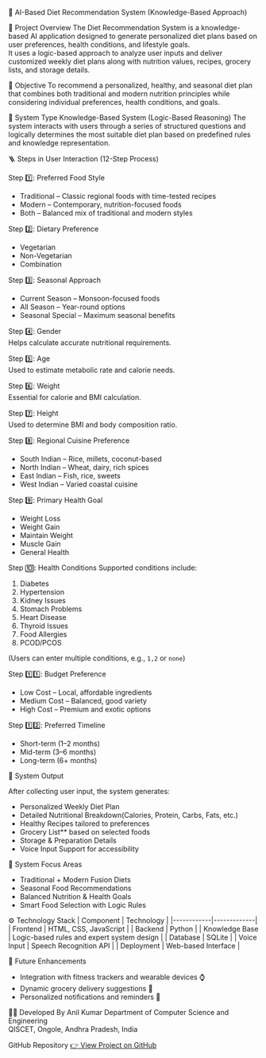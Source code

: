 🥗 AI-Based Diet Recommendation System (Knowledge-Based Approach)

📘 Project Overview
The Diet Recommendation System is a knowledge-based AI application designed to generate personalized diet plans based on user preferences, health conditions, and lifestyle goals.  
It uses a logic-based approach to analyze user inputs and deliver customized weekly diet plans along with nutrition values, recipes, grocery lists, and storage details.


🎯 Objective
To recommend a personalized, healthy, and seasonal diet plan that combines both traditional and modern nutrition principles while considering individual preferences, health conditions, and goals.


🧠 System Type
Knowledge-Based System (Logic-Based Reasoning)
The system interacts with users through a series of structured questions and logically determines the most suitable diet plan based on predefined rules and knowledge representation.


🪜 Steps in User Interaction (12-Step Process)

Step 1️⃣: Preferred Food Style
- Traditional – Classic regional foods with time-tested recipes  
- Modern – Contemporary, nutrition-focused foods  
- Both – Balanced mix of traditional and modern styles  

Step 2️⃣: Dietary Preference
- Vegetarian  
- Non-Vegetarian  
- Combination  

Step 3️⃣: Seasonal Approach
- Current Season – Monsoon-focused foods  
- All Season – Year-round options  
- Seasonal Special – Maximum seasonal benefits  

Step 4️⃣: Gender  
Helps calculate accurate nutritional requirements.  

Step 5️⃣: Age  
Used to estimate metabolic rate and calorie needs.  

Step 6️⃣: Weight  
Essential for calorie and BMI calculation.  

Step 7️⃣: Height  
Used to determine BMI and body composition ratio.  

Step 8️⃣: Regional Cuisine Preference
- South Indian – Rice, millets, coconut-based  
- North Indian – Wheat, dairy, rich spices  
- East Indian – Fish, rice, sweets  
- West Indian – Varied coastal cuisine  

Step 9️⃣: Primary Health Goal
- Weight Loss  
- Weight Gain  
- Maintain Weight  
- Muscle Gain  
- General Health  

Step 🔟: Health Conditions
Supported conditions include:  
1. Diabetes  
2. Hypertension  
3. Kidney Issues  
4. Stomach Problems  
5. Heart Disease  
6. Thyroid Issues  
7. Food Allergies  
8. PCOD/PCOS  

(Users can enter multiple conditions, e.g., `1,2` or `none`)

Step 1️⃣1️⃣: Budget Preference
- Low Cost – Local, affordable ingredients  
- Medium Cost – Balanced, good variety  
- High Cost – Premium and exotic options  

Step 1️⃣2️⃣: Preferred Timeline
- Short-term (1–2 months)  
- Mid-term (3–6 months)  
- Long-term (6+ months)


🧩 System Output

After collecting user input, the system generates:

- Personalized Weekly Diet Plan
- Detailed Nutritional Breakdown(Calories, Protein, Carbs, Fats, etc.)  
- Healthy Recipes tailored to preferences  
- Grocery List** based on selected foods  
- Storage & Preparation Details
- Voice Input Support for accessibility  


🌿 System Focus Areas
- Traditional + Modern Fusion Diets
- Seasonal Food Recommendations
- Balanced Nutrition & Health Goals 
- Smart Food Selection with Logic Rules 

⚙️ Technology Stack
| Component | Technology |
|------------|-------------|
| Frontend | HTML, CSS, JavaScript |
| Backend | Python |
| Knowledge Base | Logic-based rules and expert system design |
| Database | SQLite |
| Voice Input | Speech Recognition API |
| Deployment | Web-based Interface |


🚀 Future Enhancements
- Integration with fitness trackers and wearable devices ⌚  
- Dynamic grocery delivery suggestions 🛒  
- Personalized notifications and reminders 📱  



👨‍💻 Developed By
Anil Kumar
Department of Computer Science and Engineering  
QISCET, Ongole, Andhra Pradesh, India  


 GitHub Repository
[👉 View Project on GitHub](https://github.com/anil762399/Personalised_Diet_System)


